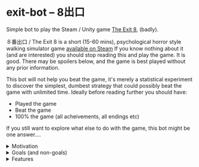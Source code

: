 # exit-bot – 8出口
Simple bot to play the Steam / Unity game [The Exit 8](https://store.steampowered.com/app/2653790/The_Exit_8/), (badly).

８番出口 / The Exit 8 is a short (15-60 mins), psychological horror style walking simulator game [available on Steam](https://store.steampowered.com/app/2653790/The_Exit_8/)
If you know nothing about it (and are interested) you should stop reading this and play the game. It is good.
There may be spoilers below, and the game is best played without any prior information.

This bot will not help you beat the game, it's merely a statistical experiment to discover the simplest, dumbest strategy that could possibly beat the game with unlimited time.
Ideally before reading further you should have:
* Played the game
* Beat the game
* 100% the game (all acheivements, all endings etc)

If you still want to explore what else to do with the game, this bot might be one answer....


<details>
  <summary>Motivation</summary>

## Motivation

With the naive assumption that maybe there's a 50% change the passageway contains an anomaly / 50% not, perhaps you can get
8 non-anomaly passages in a row... suggesting that simply running forwards **might** be a winning strategy.

0.5 ** 8 = 0.00390625 

1/256, times 8 suggests we'd need to walk through the passage 2048 times to see a straight winning exit happen once.

Now it's possible that the developers have coded something to prevent a straight run win, but we can test that.
I don't really want to go dissasembling or looking in the code, that's cheating. We should be able to figure it out.

</details>

<details>
  <summary>Goals (and non-goals)</summary>

### Goals

* Determine the simplest possible winning strategy for beating Exit 8 (confirm walking forward is viable?)
* Play Exit 8, badly, without getting stuck in corners or otherwise glitching out indefinitely (like an endless screensaver)
* Explore the Exit 8 maze statistically / probabilistically without relying on visual cues

### Non-Goals
* Making a good bot with excellent vision and anomaly detection that can reliably beat the game by playing properly -- too much like cheating (this might be a basis for that-sort-of-thing, but it doesn't really interest me)

### Possible extra features
* Exploring whether there is a way to use only audio cues to play the game *somewhat* compentently
</details>

<details>
  <summary>Features</summary>

Detects, and recovers from, the following death endings:
* Wave
* False exit (walks into walls a bit before making up the stairs, but still figures out it died
* Running tile-creature
* Mysterious pair (I think...)

Are there more?
Recovering from the handful of death endings requires the bot to use a (currently) 5 pixels vision check. All black = Dead. All white = Win.
Deaths occur at different points in the passage and messes up any harcoded timings.

### Unimplemented
* Anomaly guess behaviour: turn around and go the other way
  * We could guess that there is an anomaly and turn around; I'm not sure this strategy will even improve the changes of getting a win
  * If the bot turns around on a non-anomaly, it would need to recognise it made a mistake, and then turn around *again* to get back on track... otherwise it could get very lost
  * .. something to explore further? Force the bot to endlessly walk *the wrong way*?
* A mechanism for the bot to know how many correct passages it has walked would be good for collecting stats on long runs. I've seen it get to 3 pretty regularly, knowing it's best run would help determine whether there is code to prevent straight runs. If there is non-probablistic code, this could be exploitable (and would *require* the turn around feature).
   * Naive approach: position the bot 'accurately' in front of the passage sign each time and use really rough OCR to determine the number 0–8. 
</details>





